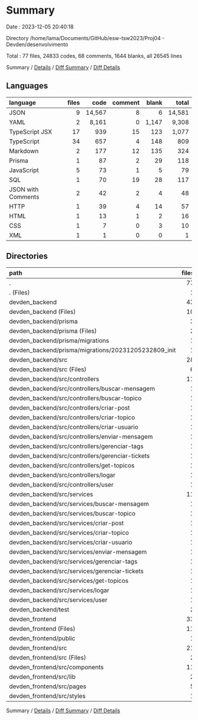 # Summary

Date : 2023-12-05 20:40:18

Directory /home/lama/Documents/GitHub/esw-tsw2023/Proj04 - Devden/desenvolvimento

Total : 77 files,  24833 codes, 68 comments, 1644 blanks, all 26545 lines

Summary / [Details](details.md) / [Diff Summary](diff.md) / [Diff Details](diff-details.md)

## Languages
| language | files | code | comment | blank | total |
| :--- | ---: | ---: | ---: | ---: | ---: |
| JSON | 9 | 14,567 | 8 | 6 | 14,581 |
| YAML | 2 | 8,161 | 0 | 1,147 | 9,308 |
| TypeScript JSX | 17 | 939 | 15 | 123 | 1,077 |
| TypeScript | 34 | 657 | 4 | 148 | 809 |
| Markdown | 2 | 177 | 12 | 135 | 324 |
| Prisma | 1 | 87 | 2 | 29 | 118 |
| JavaScript | 5 | 73 | 1 | 5 | 79 |
| SQL | 1 | 70 | 19 | 28 | 117 |
| JSON with Comments | 2 | 42 | 2 | 4 | 48 |
| HTTP | 1 | 39 | 4 | 14 | 57 |
| HTML | 1 | 13 | 1 | 2 | 16 |
| CSS | 1 | 7 | 0 | 3 | 10 |
| XML | 1 | 1 | 0 | 0 | 1 |

## Directories
| path | files | code | comment | blank | total |
| :--- | ---: | ---: | ---: | ---: | ---: |
| . | 77 | 24,833 | 68 | 1,644 | 26,545 |
| . (Files) | 1 | 14 | 0 | 1 | 15 |
| devden_backend | 43 | 14,685 | 45 | 1,029 | 15,759 |
| devden_backend (Files) | 10 | 13,886 | 24 | 832 | 14,742 |
| devden_backend/prisma | 3 | 239 | 21 | 72 | 332 |
| devden_backend/prisma (Files) | 2 | 169 | 2 | 44 | 215 |
| devden_backend/prisma/migrations | 1 | 70 | 19 | 28 | 117 |
| devden_backend/prisma/migrations/20231205232809_init | 1 | 70 | 19 | 28 | 117 |
| devden_backend/src | 28 | 531 | 0 | 119 | 650 |
| devden_backend/src (Files) | 6 | 84 | 0 | 16 | 100 |
| devden_backend/src/controllers | 11 | 185 | 0 | 50 | 235 |
| devden_backend/src/controllers/buscar-mensagem | 1 | 14 | 0 | 4 | 18 |
| devden_backend/src/controllers/buscar-topico | 1 | 13 | 0 | 4 | 17 |
| devden_backend/src/controllers/criar-post | 1 | 15 | 0 | 4 | 19 |
| devden_backend/src/controllers/criar-topico | 1 | 15 | 0 | 3 | 18 |
| devden_backend/src/controllers/criar-usuario | 1 | 20 | 0 | 6 | 26 |
| devden_backend/src/controllers/enviar-mensagem | 1 | 15 | 0 | 4 | 19 |
| devden_backend/src/controllers/gerenciar-tags | 1 | 30 | 0 | 8 | 38 |
| devden_backend/src/controllers/gerenciar-tickets | 1 | 18 | 0 | 5 | 23 |
| devden_backend/src/controllers/get-topicos | 1 | 10 | 0 | 3 | 13 |
| devden_backend/src/controllers/logar | 1 | 14 | 0 | 4 | 18 |
| devden_backend/src/controllers/user | 1 | 21 | 0 | 5 | 26 |
| devden_backend/src/services | 11 | 262 | 0 | 53 | 315 |
| devden_backend/src/services/buscar-mensagem | 1 | 32 | 0 | 7 | 39 |
| devden_backend/src/services/buscar-topico | 1 | 17 | 0 | 3 | 20 |
| devden_backend/src/services/criar-post | 1 | 24 | 0 | 4 | 28 |
| devden_backend/src/services/criar-topico | 1 | 20 | 0 | 4 | 24 |
| devden_backend/src/services/criar-usuario | 1 | 16 | 0 | 3 | 19 |
| devden_backend/src/services/enviar-mensagem | 1 | 25 | 0 | 5 | 30 |
| devden_backend/src/services/gerenciar-tags | 1 | 58 | 0 | 9 | 67 |
| devden_backend/src/services/gerenciar-tickets | 1 | 21 | 0 | 5 | 26 |
| devden_backend/src/services/get-topicos | 1 | 9 | 0 | 3 | 12 |
| devden_backend/src/services/logar | 1 | 21 | 0 | 6 | 27 |
| devden_backend/src/services/user | 1 | 19 | 0 | 4 | 23 |
| devden_backend/test | 2 | 29 | 0 | 6 | 35 |
| devden_frontend | 33 | 10,134 | 23 | 614 | 10,771 |
| devden_frontend (Files) | 11 | 9,168 | 5 | 481 | 9,654 |
| devden_frontend/public | 1 | 1 | 0 | 0 | 1 |
| devden_frontend/src | 21 | 965 | 18 | 133 | 1,116 |
| devden_frontend/src (Files) | 2 | 22 | 1 | 3 | 26 |
| devden_frontend/src/components | 11 | 342 | 2 | 43 | 387 |
| devden_frontend/src/lib | 2 | 19 | 2 | 6 | 27 |
| devden_frontend/src/pages | 5 | 575 | 13 | 78 | 666 |
| devden_frontend/src/styles | 1 | 7 | 0 | 3 | 10 |

Summary / [Details](details.md) / [Diff Summary](diff.md) / [Diff Details](diff-details.md)